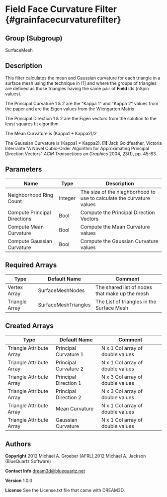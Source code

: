 **Field** Face Curvature Filter {#grainfacecurvaturefilter}
======

## Group (Subgroup) ##
SurfaceMesh

## Description ##
This filter calculates the mean and Gaussian curvature for each triangle in a surface mesh using the technique in [1]
and where the groups of triangles are defined as those triangles having the same pair of **Field** ids (nSpin values).

The Principal Curvature 1 &amp; 2 are the "Kappa 1" and "Kappa 2" values from the paper and are the Eigen values from the Wiengarten Matrix.

The Principal Direction 1 &amp; 2 are the Eigen vectors from the solution to the least squares fit algorithm.

The Mean Curvature is (Kappa1 + Kappa2)/2

The Gaussian Curvature is (Kappa1 * Kappa2).
__[1]__
Jack Goldfeather, Victoria Interrante "A Novel Cubic-Order Algorithm for Approximating Principal Direction Vectors"
_ACM Transactions on Graphics_ 2004, 23(1), pp. 45-63.


## Parameters ##

| Name | Type | Description |
|------|------| ----------- |
| Neighborhood Ring Count | Integer | The size of the nieghborhood to use to calculate the curvature values |
| Compute Principal Directions | Bool | Compute the Principal Direction Vectors |
| Compute Mean Curvature | Bool | Compute the Mean Curvature values |
| Compute Gaussian Curvature | Bool | Compute the Gaussian Curvature values |

## Required Arrays ##

| Type | Default Name | Comment |
|------|--------------|---------|
| Vertex Array | SurfaceMeshNodes | The shared list of nodes that make up the mesh |
| Triangle Array | SurfaceMeshTriangles | The List of triangles in the Surface Mesh |



## Created Arrays ##

| Type | Default Name | Comment |
|------|--------------|---------|
| Triangle Attribute Array | Principal Curvature 1 | N x 1 Col array of double values |
| Triangle Attribute Array | Principal Curvature 2 | N x 1 Col array of double values |
| Triangle Attribute Array | Principal Direction 1 | N x 3 Col array of double values |
| Triangle Attribute Array | Principal Direction 2 | N x 3 Col array of double values |
| Triangle Attribute Array | Mean Curvature | N x 1 Col array of double values |
| Triangle Attribute Array | Gaussian Curvature | N x 1 Col array of double values |

## Authors ##

**Copyright** 2012 Michael A. Groeber (AFRL),2012 Michael A. Jackson (BlueQuartz Software)

**Contact Info** dream3d@bluequartz.net

**Version** 1.0.0

**License**  See the License.txt file that came with DREAM3D.




